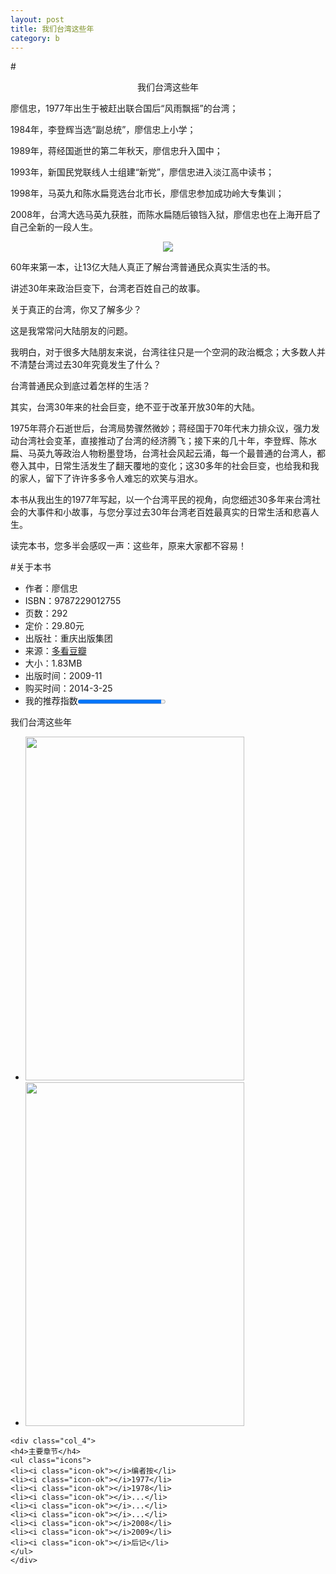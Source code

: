 ```yaml
---
layout: post
title: 我们台湾这些年
category: b
---
```


#<center>我们台湾这些年</center>

廖信忠，1977年出生于被赶出联合国后“风雨飘摇”的台湾；

1984年，李登辉当选“副总统”，廖信忠上小学；

1989年，蒋经国逝世的第二年秋天，廖信忠升入国中；

1993年，新国民党联线人士组建“新党”，廖信忠进入淡江高中读书；

1998年，马英九和陈水扁竞选台北市长，廖信忠参加成功岭大专集训；

2008年，台湾大选马英九获胜，而陈水扁随后锒铛入狱，廖信忠也在上海开启了自己全新的一段人生。

<center><img class="cover" src="http://www-oriyao-com.oss-cn-hangzhou.aliyuncs.com/BOOK/201403/%E6%88%91%E4%BB%AC%E5%8F%B0%E6%B9%BE%E8%BF%99%E4%BA%9B%E5%B9%B4.jpg"></center>

60年来第一本，让13亿大陆人真正了解台湾普通民众真实生活的书。

讲述30年来政治巨变下，台湾老百姓自己的故事。

关于真正的台湾，你又了解多少？

这是我常常问大陆朋友的问题。

我明白，对于很多大陆朋友来说，台湾往往只是一个空洞的政治概念；大多数人并不清楚台湾过去30年究竟发生了什么？

台湾普通民众到底过着怎样的生活？

其实，台湾30年来的社会巨变，绝不亚于改革开放30年的大陆。

1975年蒋介石逝世后，台湾局势骤然微妙；蒋经国于70年代末力排众议，强力发动台湾社会变革，直接推动了台湾的经济腾飞；接下来的几十年，李登辉、陈水扁、马英九等政治人物粉墨登场，台湾社会风起云涌，每一个最普通的台湾人，都卷入其中，日常生活发生了翻天覆地的变化；这30多年的社会巨变，也给我和我的家人，留下了许许多多令人难忘的欢笑与泪水。

本书从我出生的1977年写起，以一个台湾平民的视角，向您细述30多年来台湾社会的大事件和小故事，与您分享过去30年台湾老百姓最真实的日常生活和悲喜人生。

读完本书，您多半会感叹一声：这些年，原来大家都不容易！

#关于本书
* 作者：廖信忠
* ISBN：9787229012755
* 页数：292
* 定价：29.80元
* 出版社：重庆出版集团
* 来源：[多看](http://www.duokan.com/book/2132)[豆瓣](http://book.douban.com/subject/4113090/)
* 大小：1.83MB
* 出版时间：2009-11
* 购买时间：2014-3-25
* 我的推荐指数<progress min="0" max="100" value="95"></progesss>

<div class="tab-content2">
	<p>我们台湾这些年</p>
	<div class="col_8">
	<ul class="slideshow">
	<li><img src="http://www-oriyao-com.oss-cn-hangzhou.aliyuncs.com/BOOK/201403/%E6%88%91%E4%BB%AC%E5%8F%B0%E6%B9%BE%E8%BF%99%E4%BA%9B%E5%B9%B41.jpg" width="350" height="550" /></li>
	<li><img src="http://www-oriyao-com.oss-cn-hangzhou.aliyuncs.com/BOOK/201403/%E6%88%91%E4%BB%AC%E5%8F%B0%E6%B9%BE%E8%BF%99%E4%BA%9B%E5%B9%B42.jpg" width="350" height="550" /></li>
	</ul>
	</div>
	
	<div class="col_4">
	<h4>主要章节</h4>
	<ul class="icons">
	<li><i class="icon-ok"></i>编者按</li>
	<li><i class="icon-ok"></i>1977</li>
	<li><i class="icon-ok"></i>1978</li>
	<li><i class="icon-ok"></i>...</li>
	<li><i class="icon-ok"></i>...</li>
	<li><i class="icon-ok"></i>...</li>
	<li><i class="icon-ok"></i>2008</li>
    <li><i class="icon-ok"></i>2009</li>
	<li><i class="icon-ok"></i>后记</li>
	</ul>
	</div>
</div>
